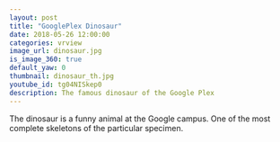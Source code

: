 ```yaml
---
layout: post
title: "GooglePlex Dinosaur"
date: 2018-05-26 12:00:00
categories: vrview
image_url: dinosaur.jpg
is_image_360: true
default_yaw: 0
thumbnail: dinosaur_th.jpg
youtube_id: tg04NISkep0
description: The famous dinosaur of the Google Plex
---
```

The dinosaur is a funny animal at the Google campus. One of the most complete skeletons of the particular specimen.
